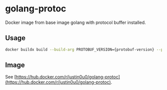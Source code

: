 # golang-protoc

Docker image from base image golang with protocol buffer installed.

## Usage

```bash
docker buildx build --build-arg PROTOBUF_VERSION={protobuf-version} --platform=linux/arm64,linux/amd64 -t {your-repo}:{your-tag} . --push
```

## Image

See [https://hub.docker.com/r/justin0u0/golang-protoc](https://hub.docker.com/r/justin0u0/golang-protoc).

